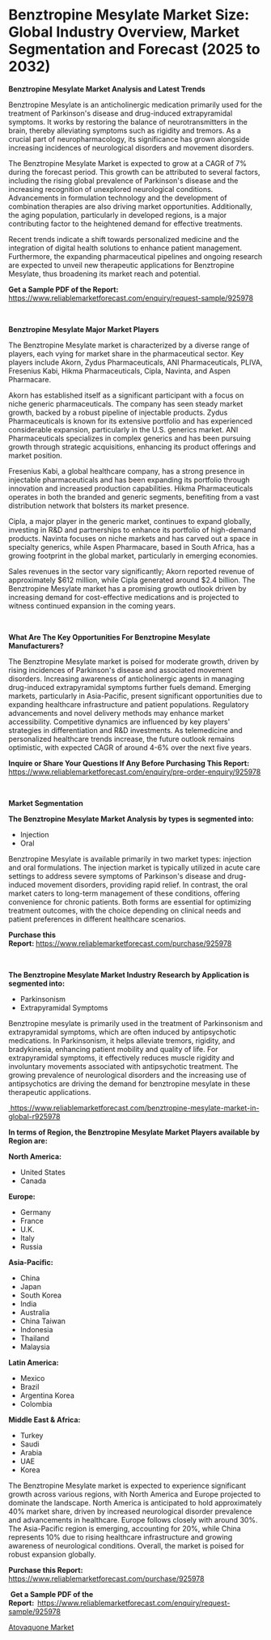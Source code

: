 <p><h1>Benztropine Mesylate Market Size: Global Industry Overview, Market Segmentation and Forecast (2025 to 2032)</h1></p><p><strong>Benztropine Mesylate Market Analysis and Latest Trends</strong></p>
<p><p>Benztropine Mesylate is an anticholinergic medication primarily used for the treatment of Parkinson's disease and drug-induced extrapyramidal symptoms. It works by restoring the balance of neurotransmitters in the brain, thereby alleviating symptoms such as rigidity and tremors. As a crucial part of neuropharmacology, its significance has grown alongside increasing incidences of neurological disorders and movement disorders.</p><p>The Benztropine Mesylate Market is expected to grow at a CAGR of 7% during the forecast period. This growth can be attributed to several factors, including the rising global prevalence of Parkinson's disease and the increasing recognition of unexplored neurological conditions. Advancements in formulation technology and the development of combination therapies are also driving market opportunities. Additionally, the aging population, particularly in developed regions, is a major contributing factor to the heightened demand for effective treatments.</p><p>Recent trends indicate a shift towards personalized medicine and the integration of digital health solutions to enhance patient management. Furthermore, the expanding pharmaceutical pipelines and ongoing research are expected to unveil new therapeutic applications for Benztropine Mesylate, thus broadening its market reach and potential.</p></p>
<p><strong>Get a Sample PDF of the Report:&nbsp;</strong> <a href="https://www.reliablemarketforecast.com/enquiry/request-sample/925978?utm_campaign=3097&utm_medium=2&utm_source=Github&utm_content=ia&utm_term=08032025&utm_id=benztropine-mesylate">https://www.reliablemarketforecast.com/enquiry/request-sample/925978</a></p>
<p>&nbsp;</p>
<p><strong>Benztropine Mesylate Major Market Players</strong></p>
<p><p>The Benztropine Mesylate market is characterized by a diverse range of players, each vying for market share in the pharmaceutical sector. Key players include Akorn, Zydus Pharmaceuticals, ANI Pharmaceuticals, PLIVA, Fresenius Kabi, Hikma Pharmaceuticals, Cipla, Navinta, and Aspen Pharmacare. </p><p>Akorn has established itself as a significant participant with a focus on niche generic pharmaceuticals. The company has seen steady market growth, backed by a robust pipeline of injectable products. Zydus Pharmaceuticals is known for its extensive portfolio and has experienced considerable expansion, particularly in the U.S. generics market. ANI Pharmaceuticals specializes in complex generics and has been pursuing growth through strategic acquisitions, enhancing its product offerings and market position.</p><p>Fresenius Kabi, a global healthcare company, has a strong presence in injectable pharmaceuticals and has been expanding its portfolio through innovation and increased production capabilities. Hikma Pharmaceuticals operates in both the branded and generic segments, benefiting from a vast distribution network that bolsters its market presence. </p><p>Cipla, a major player in the generic market, continues to expand globally, investing in R&D and partnerships to enhance its portfolio of high-demand products. Navinta focuses on niche markets and has carved out a space in specialty generics, while Aspen Pharmacare, based in South Africa, has a growing footprint in the global market, particularly in emerging economies.</p><p>Sales revenues in the sector vary significantly; Akorn reported revenue of approximately $612 million, while Cipla generated around $2.4 billion. The Benztropine Mesylate market has a promising growth outlook driven by increasing demand for cost-effective medications and is projected to witness continued expansion in the coming years.</p></p>
<p>&nbsp;</p>
<p><strong>What Are The Key Opportunities For Benztropine Mesylate Manufacturers?</strong></p>
<p><p>The Benztropine Mesylate market is poised for moderate growth, driven by rising incidences of Parkinson's disease and associated movement disorders. Increasing awareness of anticholinergic agents in managing drug-induced extrapyramidal symptoms further fuels demand. Emerging markets, particularly in Asia-Pacific, present significant opportunities due to expanding healthcare infrastructure and patient populations. Regulatory advancements and novel delivery methods may enhance market accessibility. Competitive dynamics are influenced by key players' strategies in differentiation and R&D investments. As telemedicine and personalized healthcare trends increase, the future outlook remains optimistic, with expected CAGR of around 4-6% over the next five years.</p></p>
<p><strong>Inquire or Share Your Questions If Any Before Purchasing This Report:</strong> <a href="https://www.reliablemarketforecast.com/enquiry/pre-order-enquiry/925978?utm_campaign=3097&utm_medium=2&utm_source=Github&utm_content=ia&utm_term=08032025&utm_id=benztropine-mesylate">https://www.reliablemarketforecast.com/enquiry/pre-order-enquiry/925978</a></p>
<p>&nbsp;</p>
<p><strong>Market Segmentation</strong></p>
<p><strong>The Benztropine Mesylate Market Analysis by types is segmented into:</strong></p>
<p><ul><li>Injection</li><li>Oral</li></ul></p>
<p><p>Benztropine Mesylate is available primarily in two market types: injection and oral formulations. The injection market is typically utilized in acute care settings to address severe symptoms of Parkinson's disease and drug-induced movement disorders, providing rapid relief. In contrast, the oral market caters to long-term management of these conditions, offering convenience for chronic patients. Both forms are essential for optimizing treatment outcomes, with the choice depending on clinical needs and patient preferences in different healthcare scenarios.</p></p>
<p><strong>Purchase this Report:&nbsp;</strong><a href="https://www.reliablemarketforecast.com/purchase/925978?utm_campaign=3097&utm_medium=2&utm_source=Github&utm_content=ia&utm_term=08032025&utm_id=benztropine-mesylate">https://www.reliablemarketforecast.com/purchase/925978</a></p>
<p>&nbsp;</p>
<p><strong>The Benztropine Mesylate Market Industry Research by Application is segmented into:</strong></p>
<p><ul><li>Parkinsonism</li><li>Extrapyramidal Symptoms</li></ul></p>
<p><p>Benztropine mesylate is primarily used in the treatment of Parkinsonism and extrapyramidal symptoms, which are often induced by antipsychotic medications. In Parkinsonism, it helps alleviate tremors, rigidity, and bradykinesia, enhancing patient mobility and quality of life. For extrapyramidal symptoms, it effectively reduces muscle rigidity and involuntary movements associated with antipsychotic treatment. The growing prevalence of neurological disorders and the increasing use of antipsychotics are driving the demand for benztropine mesylate in these therapeutic applications.</p></p>
<p><a href="https://www.reliablemarketforecast.com/benztropine-mesylate-market-in-global-r925978?utm_campaign=3097&utm_medium=2&utm_source=Github&utm_content=ia&utm_term=08032025&utm_id=benztropine-mesylate">&nbsp;https://www.reliablemarketforecast.com/benztropine-mesylate-market-in-global-r925978</a></p>
<p><strong>In terms of Region, the Benztropine Mesylate Market Players available by Region are:</strong></p>
<p>
    <p> <strong> North America: </strong>
        <ul>
            <li>United States</li>
            <li>Canada</li>
        </ul>
        </p> 
    <p> <strong> Europe: </strong>
        <ul>
            <li>Germany</li>
            <li>France</li>
            <li>U.K.</li>
            <li>Italy</li>
            <li>Russia</li>
        </ul>
        </p> 
    <p> <strong> Asia-Pacific: </strong>
        <ul>
            <li>China</li>
            <li>Japan</li>
            <li>South Korea</li>
            <li>India</li>
            <li>Australia</li>
            <li>China Taiwan</li>
            <li>Indonesia</li>
            <li>Thailand</li>
            <li>Malaysia</li>
        </ul>
        </p> 
    <p> <strong> Latin America: </strong>
        <ul>
            <li>Mexico</li>
            <li>Brazil</li>
            <li>Argentina Korea</li>
            <li>Colombia</li>
        </ul>
        </p> 
    <p> <strong> Middle East & Africa: </strong>
        <ul>
            <li>Turkey</li>
            <li>Saudi</li>
            <li>Arabia</li>
            <li>UAE</li>
            <li>Korea</li>
        </ul>
    </p>
    </p>
<p><p>The Benztropine Mesylate market is expected to experience significant growth across various regions, with North America and Europe projected to dominate the landscape. North America is anticipated to hold approximately 40% market share, driven by increased neurological disorder prevalence and advancements in healthcare. Europe follows closely with around 30%. The Asia-Pacific region is emerging, accounting for 20%, while China represents 10% due to rising healthcare infrastructure and growing awareness of neurological conditions. Overall, the market is poised for robust expansion globally.</p></p>
<p><strong>Purchase this Report: </strong><a href="https://www.reliablemarketforecast.com/purchase/925978?utm_campaign=3097&utm_medium=2&utm_source=Github&utm_content=ia&utm_term=08032025&utm_id=benztropine-mesylate">https://www.reliablemarketforecast.com/purchase/925978</a></p>
<p>&nbsp;<strong>Get a Sample PDF of the Report:&nbsp;&nbsp;</strong><a href="https://www.reliablemarketforecast.com/enquiry/request-sample/925978?utm_campaign=3097&utm_medium=2&utm_source=Github&utm_content=ia&utm_term=08032025&utm_id=benztropine-mesylate">https://www.reliablemarketforecast.com/enquiry/request-sample/925978</a></p>
<p><strong></strong></p>
<p><p><a href="https://github.com/deyniphytic/Market-Research-Report-List-1/blob/main/atovaquone-market.md?utm_campaign=3097&utm_medium=2&utm_source=Github&utm_content=ia&utm_term=08032025&utm_id=benztropine-mesylate">Atovaquone Market</a></p></p>
